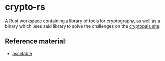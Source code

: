 # crypto-rs

A Rust workspace containing a library of tools for cryptography, as well as a binary which uses said library to solve the challenges on the [cryptopals site](https://cryptopals.com).

## Reference material:
- [asciitable](http://www.asciitable.com)
